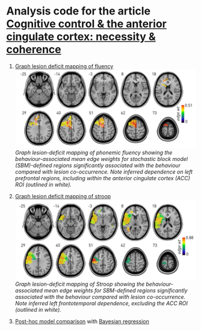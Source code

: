 # Analysis code for the article [Cognitive control & the anterior cingulate cortex: necessity & coherence](URL)

1) [Graph lesion deficit mapping of fluency](gLDM_fluency.ipynb)
![fig1](assets/fluency.png)
*Graph lesion-deficit mapping of phonemic fluency showing the behaviour-associated mean edge weights for stochastic block model (SBM)-defined regions significantly associated with the behaviour compared with lesion co-occurrence. Note inferred dependence on left prefrontal regions, including within the anterior cingulate cortex (ACC) ROI (outlined in white).*


2) [Graph lesion deficit mapping of stroop](gLDM_stroop.ipynb)
![fig2](assets/stroop.png)
*Graph lesion-deficit mapping of Stroop showing the behaviour-associated mean edge weights for SBM-defined regions significantly associated with the behaviour compared with lesion co-occurrence. Note inferred left frontotemporal dependence, excluding the ACC ROI (outlined in white).*

3) [Post-hoc model comparison](post_hoc_comparison.ipynb) with [Bayesian regression](stroop_bayesreg.m)